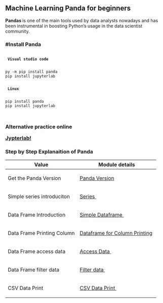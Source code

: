 <h2> Machine Learning Panda for beginners  </h2>

<b> Pandas </b> is one of the main tools used by data analysts nowadays and has been instrumental in boosting Python’s usage in the data scientist community.

<h3> #Install Panda</h3>

<div class="snippet-clipboard-content position-relative" data-snippet-clipboard-copy-content="Package configuration"><pre><code>
<b> Visual studio code </b>
<p> 
py -m pip install panda
pip install jupyterlab </p>
<b> Linux </b>
<p>
pip install panda 
pip install jupyterlab  
</p>
</code></pre></div>

<h3> Alternative practice online <p><a href="https://hub.gke2.mybinder.org/user/ipython-ipython-in-depth-qm7xjaf0/notebooks/binder/Index.ipynb">Jypterlab!</a>&nbsp;  </h3>

<h3> Step by Step Explanaition of Panda </h3>

Value  | Module details
------------ | -------------
Get the Panda Version | <p><a href="https://github.com/rajkumarrt/pandas/blob/main/code/version.py"> Panda Version</a>&nbsp;</p>
Simple series introduciton | <p><a href="https://github.com/rajkumarrt/pandas/blob/main/code/series.py">Series </a>&nbsp;</p>
Data Frame Introduction | <p><a href="https://github.com/rajkumarrt/pandas/blob/main/code/simpledataframe.py"> Simple Dataframe </a>&nbsp;</p>
Data Frame Printing Column| <p><a href="https://github.com/rajkumarrt/pandas/blob/main/code/dataframewithcol.py">Dataframe for Column Printing</a>&nbsp;</p>
Data Frame access data| <p><a href="https://github.com/rajkumarrt/pandas/blob/main/code/accessdata.py">Access Data </a>&nbsp;</p>
Data Frame filter data| <p><a href="https://github.com/rajkumarrt/pandas/blob/main/code/filterdata.py"> Filter data </a>&nbsp;</p>
CSV Data Print| <p><a href="https://github.com/rajkumarrt/pandas/blob/main/code/csvdataprint.py"> CSV Data Print </a>&nbsp;</p>


